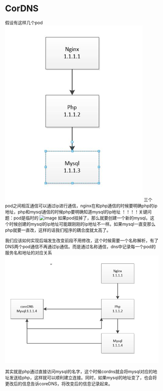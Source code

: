 # CorDNS

假设有这样几个pod
![image](https://github.com/SunMinghui19/k8s-Binary-installation/blob/master/images/%E7%90%86%E6%83%B3%E7%8A%B6%E6%80%81%E4%B8%89%E5%B1%82%E6%9C%8D%E5%8A%A1.JPG)
三个pod之间相互通信可以通过ip进行通信，nginx在和php通信的时候要明确php的ip地址，php和mysql通信的时候php要明确知道mysql的ip地址
！！！！关键问题：pod是临时的
![image](https://github.com/SunMinghui19/k8s-Binary-installation/blob/master/images/pod%E6%AD%BB%E6%8E%89%E4%BA%86.JPGG)
如果pod挂掉了，那么就要创建一个新的mysql。这个时候创建的mysql的ip地址可能跟刚刚的ip地址不一样。如果mysql一直变那么php就要一直改，这样的话我们程序的耦合度就太高了。

我们应该如何实现后端发生改变前段不用修改，这个时候需要一个名称解析，有了DNS两个pod通信不再通过ip通信。而是通过名称通信，dns中记录每一个pod的 服务名和地址的对应关系
![image](https://github.com/SunMinghui19/k8s-Binary-installation/blob/master/images/cordns.JPG)

其实就是php通过直接访问mysql的名字，这个时候cordns就会将mysql对应的地址发送给php，这样就可以顺利建立连接。同时，如果mysql的地址变了，也会将更改后的信息告诉coreDNS，将改变后的信息记录起来。
